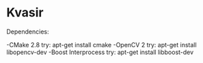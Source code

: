 # Kvasir

   Dependencies:

   -CMake 2.8
      try: apt-get install cmake
   -OpenCV 2
      try: apt-get install libopencv-dev
   -Boost Interprocess
      try: apt-get install libboost-dev
